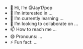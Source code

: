- 👋 Hi, I’m @Jay17pop
- 👀 I’m interested in ...
- 🌱 I’m currently learning ...
- 💞️ I’m looking to collaborate on ...
- 📫 How to reach me ...
- 😄 Pronouns: ...
- ⚡ Fun fact: ...

<!---
Jay17pop/Jay17pop is a ✨ special ✨ repository because its `README.md` (this file) appears on your GitHub profile.![IMG_0136](https://github.com/user-attachments/assets/de45a96d-bb53-4faf-b2b7-b75d792733a7)


https://github.com/user-attachments/assets/00cdfba7-b289-4dff-b69d-c40f9d6c15cc


You can click the Preview link to take a look at your changes.
